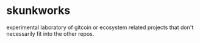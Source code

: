 # skunkworks

experimental laboratory of gitcoin or ecosystem related projects that don't necessarily fit into the other repos.

